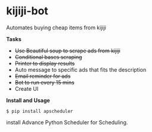  # kijiji-bot
Automates buying cheap items from kijiji<br>

**Tasks**
<ul>
<li>
  <strike>Use Beautiful soup to scrape ads from kijiji</strike>
</li>
<li>
  <strike>Conditional bases scraping</strike>
</li>
<li>
  <strike>Printer to display results</strike>
</li>
<li>
Auto message to specific ads that fits the description
</li>
<li>
<strike>Email reminder for ads</strike>
</li>
<li>
<strike>Bot to run every 15 mins</strike>
</li>
<li>
Create UI
</li>
</ul>


**Install and Usage**

`$ pip install apscheduler`

install Advance Python Scheduler for Scheduling.


